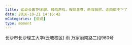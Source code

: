 ```yaml
---
title: 运动会真TM无聊，辣鸡游戏，毁我青春，耗我钱财，连雨都不下了
date: 2016-10-21 14:16:42
mCategories: [说说]
type: moment
---
```


<div id="pics-20161021141642"></div>

<script>
var data = [
    {"link": "2016-10-21_000000.jpeg", "type": "shuoshuo"},
    {"link": "2016-10-21_000001.jpeg", "type": "shuoshuo"}
];
picsRender(data, "pics-20161021141642");
</script>

长沙市长沙理工大学(云塘校区) 雨
万家丽南路二段960号
